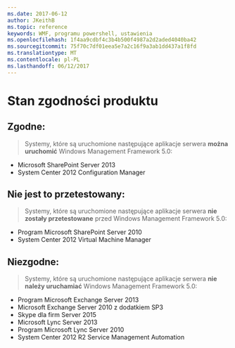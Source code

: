 ```yaml
---
ms.date: 2017-06-12
author: JKeithB
ms.topic: reference
keywords: WMF, programu powershell, ustawienia
ms.openlocfilehash: 1f4aa9cdbf4c3b4b500f4987a2d2aded4040ba42
ms.sourcegitcommit: 75f70c7df01eea5e7a2c16f9a3ab1dd437a1f8fd
ms.translationtype: MT
ms.contentlocale: pl-PL
ms.lasthandoff: 06/12/2017
---
```

# <a name="product-compatibility-status"></a>Stan zgodności produktu

## <a name="compatible"></a>Zgodne:
> Systemy, które są uruchomione następujące aplikacje serwera **można uruchomić** Windows Management Framework 5.0:

- Microsoft SharePoint Server 2013
- System Center 2012 Configuration Manager

## <a name="not-tested"></a>Nie jest to przetestowany:
> Systemy, które są uruchomione następujące aplikacje serwera **nie zostały przetestowane** przed Windows Management Framework 5.0:

- Program Microsoft SharePoint Server 2010
- System Center 2012 Virtual Machine Manager

## <a name="incompatible"></a>Niezgodne:
> Systemy, które są uruchomione następujące aplikacje serwera **nie należy uruchamiać** Windows Management Framework 5.0:

- Program Microsoft Exchange Server 2013
- Microsoft Exchange Server 2010 z dodatkiem SP3
- Skype dla firm Server 2015
- Microsoft Lync Server 2013
- Program Microsoft Lync Server 2010
- System Center 2012 R2 Service Management Automation

